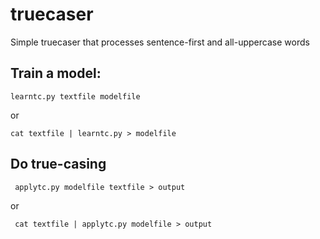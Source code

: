 # truecaser
Simple truecaser that processes sentence-first and all-uppercase words

## Train a model:
```learntc.py textfile modelfile```

or

```cat textfile | learntc.py > modelfile```

## Do true-casing

``` applytc.py modelfile textfile > output```

or

``` cat textfile | applytc.py modelfile > output```
